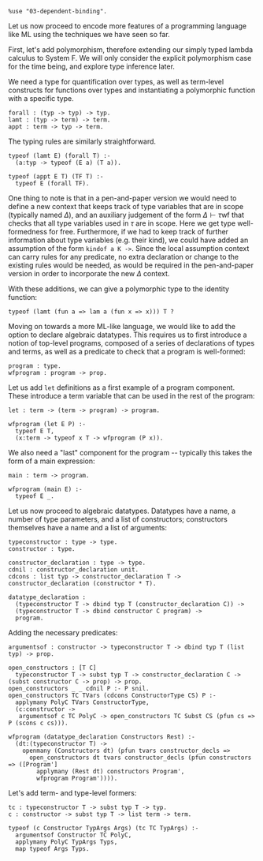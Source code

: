```makam
%use "03-dependent-binding".
```

Let us now proceed to encode more features of a programming language like ML using the
techniques we have seen so far.

First, let's add polymorphism, therefore extending our simply typed lambda calculus to
System F. We will only consider the explicit polymorphism case for the time being, and
explore type inference later.

We need a type for quantification over types, as well as term-level constructs for
functions over types and instantiating a polymorphic function with a specific type.

```makam
forall : (typ -> typ) -> typ.
lamt : (typ -> term) -> term.
appt : term -> typ -> term.
```

The typing rules are similarly straightforward.

```makam
typeof (lamt E) (forall T) :-
  (a:typ -> typeof (E a) (T a)).

typeof (appt E T) (TF T) :-
  typeof E (forall TF).
```

One thing to note is that in a pen-and-paper version we would need to define a new
context that keeps track of type variables that are in scope (typically named
$\Delta$), and an auxiliary judgement of the form $\Delta \vdash \tau \text{wf}$ that
checks that all type variables used in $\tau$ are in scope. Here we get type
well-formedness for free. Furthermore, if we had to keep track of further information
about type variables (e.g. their kind), we could have added an assumption of the form
`kindof a K ->`. Since the local assumption context can carry rules for any predicate,
no extra declaration or change to the existing rules would be needed, as would be
required in the pen-and-paper version in order to incorporate the new $\Delta$
context.

With these additions, we can give a polymorphic type to the identity function:

```makam
typeof (lamt (fun a => lam a (fun x => x))) T ?
```

Moving on towards a more ML-like language, we would like to add the option to declare
algebraic datatypes. This requires us to first introduce a notion of top-level
programs, composed of a series of declarations of types and terms, as well as 
a predicate to check that a program is well-formed:

```makam
program : type.
wfprogram : program -> prop.
```

Let us add `let` definitions as a first example of a program component. These introduce
a term variable that can be used in the rest of the program:

```makam
let : term -> (term -> program) -> program.

wfprogram (let E P) :-
  typeof E T,
  (x:term -> typeof x T -> wfprogram (P x)).
```

We also need a "last" component for the program -- typically this takes the form of
a main expression:

```makam
main : term -> program.

wfprogram (main E) :-
  typeof E _.
```

Let us now proceed to algebraic datatypes. Datatypes have a name, a number of type
parameters, and a list of constructors; constructors themselves have a name and a list
of arguments:

```makam
typeconstructor : type -> type.
constructor : type.

constructor_declaration : type -> type.
cdnil : constructor_declaration unit.
cdcons : list typ -> constructor_declaration T -> constructor_declaration (constructor * T).

datatype_declaration :
  (typeconstructor T -> dbind typ T (constructor_declaration C)) ->
  (typeconstructor T -> dbind constructor C program) ->
  program.
```

Adding the necessary predicates:

```makam
argumentsof : constructor -> typeconstructor T -> dbind typ T (list typ) -> prop.

open_constructors : [T C]
  typeconstructor T -> subst typ T -> constructor_declaration C -> (subst constructor C -> prop) -> prop.
open_constructors _ _ cdnil P :- P snil.
open_constructors TC TVars (cdcons ConstructorType CS) P :-
  applymany PolyC TVars ConstructorType,
  (c:constructor ->
   argumentsof c TC PolyC -> open_constructors TC Subst CS (pfun cs => P (scons c cs))).

wfprogram (datatype_declaration Constructors Rest) :-
  (dt:(typeconstructor T) ->
    openmany (Constructors dt) (pfun tvars constructor_decls =>
      open_constructors dt tvars constructor_decls (pfun constructors => ([Program']
        applymany (Rest dt) constructors Program',
        wfprogram Program')))).
```

Let's add term- and type-level formers:

```makam
tc : typeconstructor T -> subst typ T -> typ.
c : constructor -> subst typ T -> list term -> term.

typeof (c Constructor TypArgs Args) (tc TC TypArgs) :-
  argumentsof Constructor TC PolyC,
  applymany PolyC TypArgs Typs,
  map typeof Args Typs.
```
